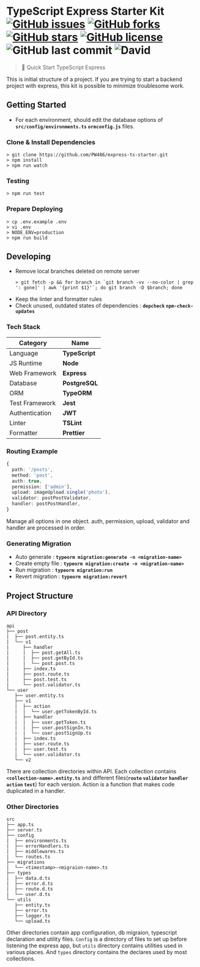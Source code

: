 # TypeScript Express Starter Kit <br>[![GitHub issues](https://img.shields.io/github/issues/PW486/express-ts-starter.svg?style=flat-square)](https://github.com/PW486/express-ts-starter/issues) [![GitHub forks](https://img.shields.io/github/forks/PW486/express-ts-starter.svg?style=flat-square)](https://github.com/PW486/express-ts-starter/network) [![GitHub stars](https://img.shields.io/github/stars/PW486/express-ts-starter.svg?style=flat-square&color=orange)](https://github.com/PW486/express-ts-starter/stargazers) [![GitHub license](https://img.shields.io/github/license/PW486/express-ts-starter.svg?style=flat-square&color=violet)](https://github.com/PW486/express-ts-starter/blob/develop/LICENSE) ![GitHub last commit](https://img.shields.io/github/last-commit/PW486/express-ts-starter.svg?style=flat-square&color=red) ![David](https://img.shields.io/david/PW486/express-ts-starter.svg?style=flat-square)

> 🚀 Quick Start TypeScript Express

This is initial structure of a project. If you are trying to start a backend project with express, this kit is possible to minimize troublesome work.

## Getting Started

- For each environment, should edit the database options of **`src/config/environments.ts` `ormconfig.js`** files.

### Clone & Install Dependencies

```
> git clone https://github.com/PW486/express-ts-starter.git
> npm install
> npm run watch
```

### Testing

```
> npm run test
```

### Prepare Deploying

```
> cp .env.example .env
> vi .env
> NODE_ENV=production
> npm run build
```

## Developing

- Remove local branches deleted on remote server
  ```
  > git fetch -p && for branch in `git branch -vv --no-color | grep ': gone]' | awk '{print $1}'`; do git branch -D $branch; done
  ```
- Keep the linter and formatter rules
- Check unused, outdated states of dependencies : **`depcheck` `npm-check-updates`**

### Tech Stack

| Category       | Name           |
| -------------- | -------------- |
| Language       | **TypeScript** |
| JS Runtime     | **Node**       |
| Web Framework  | **Express**    |
| Database       | **PostgreSQL** |
| ORM            | **TypeORM**    |
| Test Framework | **Jest**       |
| Authentication | **JWT**        |
| Linter         | **TSLint**     |
| Formatter      | **Prettier**   |

### Routing Example

```ts
{
  path: '/posts',
  method: 'post',
  auth: true,
  permission: ['admin'],
  upload: imageUpload.single('photo'),
  validator: postPostValidator,
  handler: postPostHandler,
}
```

Manage all options in one object. auth, permission, upload, validator and handler are processed in order.

### Generating Migration

- Auto generate : **`typeorm migration:generate -n <migration-name>`**
- Create empty file : **`typeorm migration:create -n <migration-name>`**
- Run migration : **`typeorm migration:run`**
- Revert migration : **`typeorm migration:revert`**

## Project Structure

### API Directory

```
api
├── post
|  ├── post.entity.ts
|  └── v1
|     ├── handler
|     |  ├── post.getAll.ts
|     |  ├── post.getById.ts
|     |  └── post.post.ts
|     ├── index.ts
|     ├── post.route.ts
|     ├── post.test.ts
|     └── post.validator.ts
└── user
   ├── user.entity.ts
   ├── v1
   |  ├── action
   |  |  └── user.getTokenById.ts
   |  ├── handler
   |  |  ├── user.getToken.ts
   |  |  ├── user.postSignIn.ts
   |  |  └── user.postSignUp.ts
   |  ├── index.ts
   |  ├── user.route.ts
   |  ├── user.test.ts
   |  └── user.validator.ts
   └── v2
```

There are collection directories within API. Each collection contains **`<collection-name>.entity.ts`** and different files(**`route` `validator` `handler` `action` `test`**) for each version. Action is a function that makes code duplicated in a handler.

### Other Directories

```
src
├── app.ts
├── server.ts
├── config
|  ├── environments.ts
|  ├── errorHandlers.ts
|  ├── middlewares.ts
|  └── routes.ts
├── migrations
|  └── <timestamp>-<migraion-name>.ts
├── types
|  ├── data.d.ts
|  ├── error.d.ts
|  ├── route.d.ts
|  └── user.d.ts
└── utils
   ├── entity.ts
   ├── error.ts
   ├── logger.ts
   └── upload.ts
```

Other directories contain app configuration, db migraion, typescript declaration and utility files. `Config` is a directory of files to set up before listening the express app, but `utils` directory contains utilities used in various places. And `types` directory contains the declares used by most collections.

